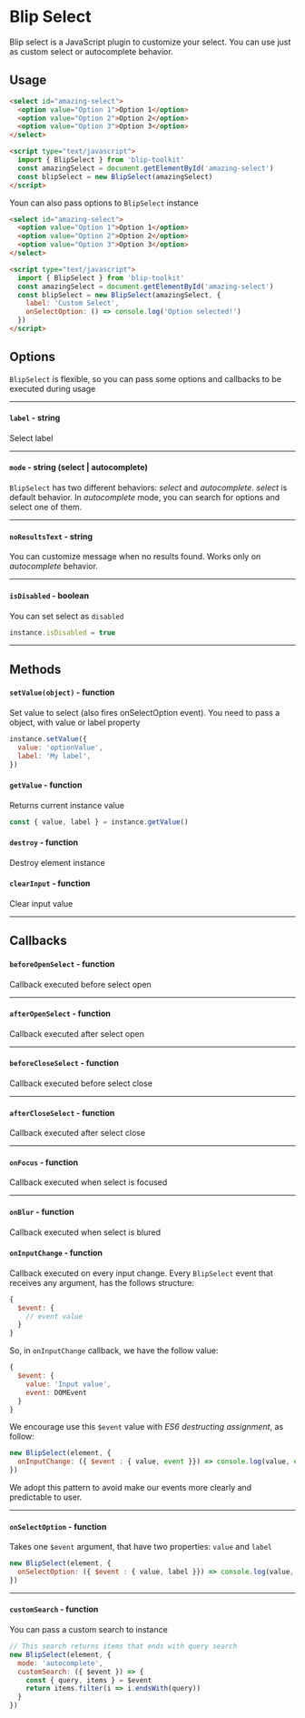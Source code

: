 # Blip Select

Blip select is a JavaScript plugin to customize your select. You can use just as custom select or autocomplete behavior.

## Usage

```html
<select id="amazing-select">
  <option value="Option 1">Option 1</option>
  <option value="Option 2">Option 2</option>
  <option value="Option 3">Option 3</option>
</select>

<script type="text/javascript">
  import { BlipSelect } from 'blip-toolkit'
  const amazingSelect = document.getElementById('amazing-select')
  const blipSelect = new BlipSelect(amazingSelect)
</script>
```

Youn can also pass options to `BlipSelect` instance

```html
<select id="amazing-select">
  <option value="Option 1">Option 1</option>
  <option value="Option 2">Option 2</option>
  <option value="Option 3">Option 3</option>
</select>

<script type="text/javascript">
  import { BlipSelect } from 'blip-toolkit'
  const amazingSelect = document.getElementById('amazing-select')
  const blipSelect = new BlipSelect(amazingSelect, {
    label: 'Custom Select',
    onSelectOption: () => console.log('Option selected!')
  })
</script>
```

## Options

`BlipSelect` is flexible, so you can pass some options and callbacks to be executed during usage

---

#### `label` - string

Select label

---

#### `mode` - string (select | autocomplete)

`BlipSelect` has two different behaviors: *select* and *autocomplete*. *select* is default behavior. In *autocomplete* mode, you can search for options and select one of them.

---

#### `noResultsText` - string

You can customize message when no results found. Works only on *autocomplete* behavior.

---

#### `isDisabled` - boolean

You can set select as `disabled`

```js
instance.isDisabled = true
```

---

## Methods

#### `setValue(object)` - function

Set value to select (also fires onSelectOption event). You need to pass a object, with value or label property

```js
instance.setValue({
  value: 'optionValue',
  label: 'My label',
})
```

#### `getValue` - function

Returns current instance value

```js
const { value, label } = instance.getValue()
```

#### `destroy` - function

Destroy element instance


#### `clearInput` - function

Clear input value

---

## Callbacks

#### `beforeOpenSelect` - function

Callback executed before select open

---

#### `afterOpenSelect` - function

Callback executed after select open

---

#### `beforeCloseSelect` - function

Callback executed before select close

---

#### `afterCloseSelect` - function

Callback executed after select close

---

#### `onFocus` - function

Callback executed when select is focused

---

#### `onBlur` - function

Callback executed when select is blured

#### `onInputChange` - function

Callback executed on every input change. Every `BlipSelect` event that receives any argument, has the follows structure:

```js
{
  $event: {
    // event value
  }
}
```

So, in `onInputChange` callback, we have the follow value:
```js
{
  $event: {
    value: 'Input value',
    event: DOMEvent
  }
}
```

We encourage use this `$event` value with _ES6 destructing assignment_, as follow:

```js
new BlipSelect(element, {
  onInputChange: ({ $event : { value, event }}) => console.log(value, event)
})
```

We adopt this pattern to avoid make our events more clearly and predictable to user.

---

#### `onSelectOption` - function

Takes one `$event` argument, that have two properties: `value` and `label`

```js
new BlipSelect(element, {
  onSelectOption: ({ $event : { value, label }}) => console.log(value, label)
})
```

---

#### `customSearch` - function

You can pass a custom search to instance

```js
// This search returns items that ends with query search
new BlipSelect(element, {
  mode: 'autocomplete',
  customSearch: ({ $event }) => {
    const { query, items } = $event
    return items.filter(i => i.endsWith(query))
  }
})
```
